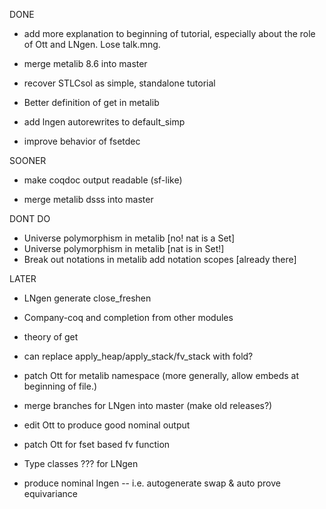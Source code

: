 DONE
* add more explanation to beginning of tutorial, especially about the role of
  Ott and LNgen. Lose talk.mng.

* merge metalib 8.6 into master

* recover STLCsol as simple, standalone tutorial
* Better definition of get in metalib
* add lngen autorewrites to default_simp

* improve  behavior of fsetdec

SOONER
* make coqdoc output readable (sf-like)

* merge metalib dsss into master

DONT DO
* Universe polymorphism in metalib [no! nat is a Set]
* Universe polymorphism in metalib [nat is in Set!]
* Break out notations in metalib  add notation scopes [already there]



LATER

* LNgen generate close_freshen

* Company-coq and completion from other modules

* theory of get

* can replace apply_heap/apply_stack/fv_stack with fold?

* patch Ott for metalib namespace (more generally, allow embeds at beginning
  of file.)

* merge branches for LNgen into master (make old releases?)

* edit Ott to produce good nominal output

* patch Ott for fset based fv function

* Type classes ??? for LNgen

* produce nominal lngen -- i.e. autogenerate swap & auto prove equivariance

